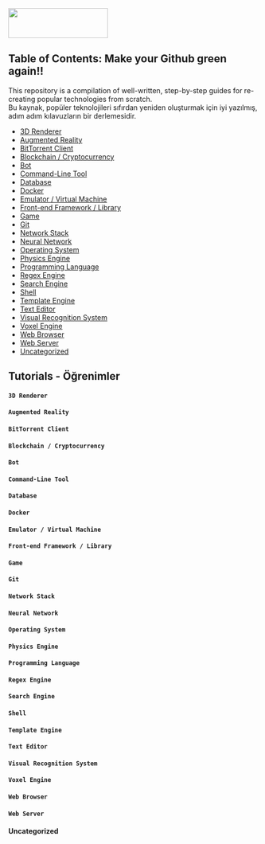 <img src="https://media.discordapp.net/attachments/904474621372420136/1087103406881128590/resized.png" style="width:200; height:60">

## Table of Contents: Make your Github green again!!

This repository is a compilation of well-written, step-by-step guides for re-creating popular technologies from scratch.
<br>
Bu kaynak, popüler teknolojileri sıfırdan yeniden oluşturmak için iyi yazılmış, adım adım kılavuzların bir derlemesidir.
* [3D Renderer](#3d-renderer)
* [Augmented Reality](#augmented-reality)
* [BitTorrent Client](#bittorrent-client)
* [Blockchain / Cryptocurrency](#blockchain--cryptocurrency)
* [Bot](#bot)
* [Command-Line Tool](#command-line-tool)
* [Database](#database)
* [Docker](#docker)
* [Emulator / Virtual Machine](#emulator--virtual-machine)
* [Front-end Framework / Library](#front-end-framework--library)
* [Game](#game)
* [Git](#git)
* [Network Stack](#network-stack)
* [Neural Network](#neural-network)
* [Operating System](#operating-system)
* [Physics Engine](#physics-engine)
* [Programming Language](#programming-language)
* [Regex Engine](#regex-engine)
* [Search Engine](#search-engine)
* [Shell](#shell)
* [Template Engine](#template-engine)
* [Text Editor](#text-editor)
* [Visual Recognition System](#visual-recognition-system)
* [Voxel Engine](#voxel-engine)
* [Web Browser](#web-browser)
* [Web Server](#web-server)
* [Uncategorized](#uncategorized)

## Tutorials - Öğrenimler

#### `3D Renderer`

#### `Augmented Reality`

#### `BitTorrent Client`

#### `Blockchain / Cryptocurrency`

#### `Bot`

#### `Command-Line Tool`

#### `Database`

#### `Docker`

#### `Emulator / Virtual Machine`

#### `Front-end Framework / Library`

#### `Game`

#### `Git`

#### `Network Stack`

#### `Neural Network`

#### `Operating System`

#### `Physics Engine`

#### `Programming Language`

#### `Regex Engine`

#### `Search Engine`

#### `Shell`

#### `Template Engine`

#### `Text Editor`

#### `Visual Recognition System`

#### `Voxel Engine`

#### `Web Browser`

#### `Web Server`

#### Uncategorized
